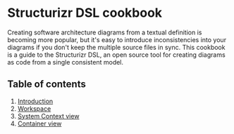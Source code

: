 # Structurizr DSL cookbook

Creating software architecture diagrams from a textual definition is becoming more popular, but it's easy to introduce inconsistencies into your diagrams if you don't keep the multiple source files in sync. This cookbook is a guide to the Structurizr DSL, an open source tool for creating diagrams as code from a single consistent model.

## Table of contents

1. [Introduction](introduction)
2. [Workspace](workspace)
3. [System Context view](system-context-view)
4. [Container view](container-view)